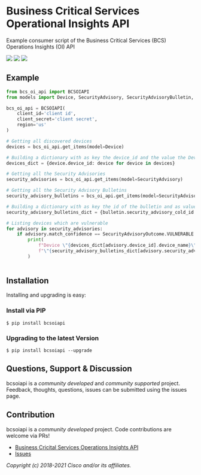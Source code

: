 # Business Critical Services Operational Insights API

Example consumer script of the Business Critical Services (BCS) Operations Insights (OI) API

[![](https://static.production.devnetcloud.com/codeexchange/assets/images/devnet-published.svg)](https://developer.cisco.com/codeexchange/github/repo/CiscoDevNet/bcs-apis)
[![](https://img.shields.io/badge/license-MIT-blue.svg)](https://github.com/CiscoDevNet/bcs-apis/blob/master/LICENSE)
[![](https://img.shields.io/pypi/v/bcs-apis.svg)](https://pypi.python.org/pypi/bcs-apis)


## Example

```python
from bcs_oi_api import BCSOIAPI
from models import Device, SecurityAdvisory, SecurityAdvisoryBulletin, SecurityAdvisoryOutcome

bcs_oi_api = BCSOIAPI(
    client_id='client id',
    client_secret='client secret',
    region='us'
)

# Getting all discovered devices
devices = bcs_oi_api.get_items(model=Device)

# Building a dictionary with as key the device_id and the value the Device object for lookups
devices_dict = {device.device_id: device for device in devices}

# Getting all the Security Advisories
security_advisories = bcs_oi_api.get_items(model=SecurityAdvisory)

# Getting all the Security Advisory Bulletins
security_advisory_bulletins = bcs_oi_api.get_items(model=SecurityAdvisoryBulletin)

# Building a dictionary with as key the id of the bulletin and as value the bulletin itself for lookups
security_advisory_bulletins_dict = {bulletin.security_advisory_cold_id: bulletin for bulletin in security_advisory_bulletins}

# Listing devices which are vulnerable
for advisory in security_advisories:
    if advisory.match_confidence == SecurityAdvisoryOutcome.VULNERABLE:
        print(
            f"Device \"{devices_dict[advisory.device_id].device_name}\" is vulnerable to "
            f"\"{security_advisory_bulletins_dict[advisory.security_advisory_cold_id].bulletin_title}\""
        )
        
```

## Installation

Installing and upgrading is easy:

### Install via PIP
```
$ pip install bcsoiapi
```

### Upgrading to the latest Version

```
$ pip install bcsoiapi --upgrade
```


## Questions, Support & Discussion

bcsoiapi is a *community developed* and *community supported* project. Feedback, thoughts, questions, issues can be submitted using the issues page.

## Contribution

bcsoiapi is a *community developed* project. Code contributions are welcome via PRs!

 - [Business Cricital Services Operations Insights API](https://github.com/CiscoDevNet/bcs-apis)
 - [Issues](https://github.com/CiscoDevNet/bcs-apis/issues)

*Copyright (c) 2018-2021 Cisco and/or its affiliates.*
